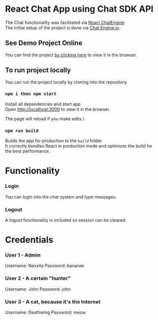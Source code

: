 # React Chat App using Chat SDK API

The Chat functionality was facilitated via [React ChatEngine](https://www.npmjs.com/package/react-chat-engine). \
The Initial setup of the project is done via [Chat Engine.io](https://chatengine.io/).

## See Demo Project Online

You can find the project [by clicking here](https://tvass-chat-application-reactjs.netlify.app/) to view it in the browser.

## To run project locally

You can run the project locally by cloning into the repository.

### `npm i then npm start`

Install all dependencies and start app\
Open [http://localhost:3000](http://localhost:3000) to view it in the browser.

The page will reload if you make edits.\

### `npm run build`

Builds the app for production to the `build` folder.\
It correctly bundles React in production mode and optimizes the build for the best performance.


# Functionality

### Login

You can login into the chat system and type messages.

### Logout

A logout functionality is included so session can be cleared.

# Credentials

### User 1 - Admin

Username: Nexxita
Password: bananas

### User 2 - A certain "hunter"

Username: John
Password: john

### User 3 - A cat, because it's the Internet

Username: Deathwing
Password: meow
